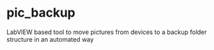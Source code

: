 # pic_backup
LabVIEW based tool to move pictures from devices to a backup folder structure in an automated way
